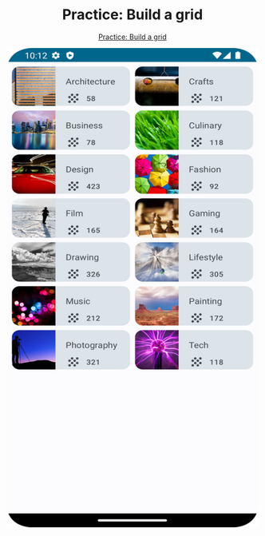 <h1 align="center"> Practice: Build a grid </h1>

<p align="center">
  <a href="https://developer.android.com/courses/pathways/android-basics-compose-unit-3-pathway-2">Practice: Build a grid</a>
</p>

<p align="center">
  <img width="540" height="960" src="https://github.com/1Danieru/PracticeBuildAGrid/blob/master/screenshot/Screenshot.png"/>
</p>
